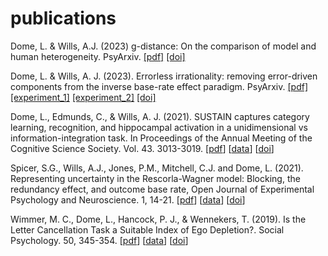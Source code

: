 # publications

Dome, L. & Wills, A.J. (2023) g-distance: On the comparison of model and human heterogeneity. PsyArxiv.
[[pdf]](https://psyarxiv.com/ygmcj/)
[[doi]](https://doi.org/10.31234/osf.io/ygmcj)

Dome, L. & Wills, A. J. (2023). Errorless irrationality: removing error-driven components from the inverse base-rate effect paradigm. PsyArxiv.
[[pdf]](https://psyarxiv.com/936bj/)
[[experiment_1]](https://osf.io/auwvt/)
[[experiment_2]](https://osf.io/2tmc4/)
[[doi]](https://doi.org/10.31234/osf.io/936bj)

Dome, L., Edmunds, C., & Wills, A. J. (2021). SUSTAIN captures category learning, recognition, and hippocampal activation in a unidimensional vs information-integration task. In Proceedings of the Annual Meeting of the Cognitive Science Society. Vol. 43. 3013-3019.
[[pdf](/pdf/dome2021sustain.pdf)]
[[data](https://osf.io/jc9xs/)]
[[doi](https://escholarship.org/uc/item/5r98q3dr)]

Spicer, S.G., Wills,  A.J., Jones, P.M., Mitchell, C.J. and Dome, L.  (2021). Representing uncertainty in the Rescorla-Wagner model: Blocking, the redundancy effect, and outcome base rate, Open Journal of Experimental Psychology and Neuroscience. 1, 14-21.
[[pdf](/pdf/spicer2021redundancy.pdf)]
[[data](https://osf.io/7u6re/)]
[[doi](https://doi.org/10.46221/ojepn.2021.6623)]

Wimmer, M. C., Dome, L., Hancock, P. J., & Wennekers, T. (2019). Is the Letter Cancellation Task a Suitable Index of Ego Depletion?. Social Psychology. 50, 345-354.
[[pdf](/pdf/wimmer2019ego-depletion.pdf)]
[[data](https://doi.org/10.6084/m9.figshare.7575581)]
[[doi](https://doi.org/10.1027/1864-9335/a000393)]
